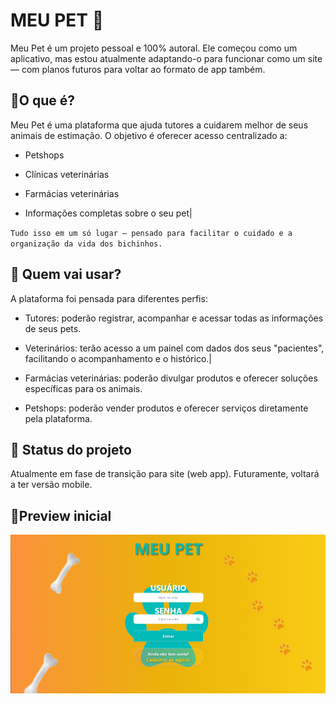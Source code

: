 # MEU PET 🐾

Meu Pet é um projeto pessoal e 100% autoral. Ele começou como um aplicativo, mas estou atualmente adaptando-o para funcionar como um site — com planos futuros para voltar ao formato de app também.

## 📌O que é?

Meu Pet é uma plataforma que ajuda tutores a cuidarem melhor de seus animais de estimação. O objetivo é oferecer acesso centralizado a:

- Petshops

- Clínicas veterinárias

- Farmácias veterinárias

- Informações completas sobre o seu pet|

`Tudo isso em um só lugar — pensado para facilitar o cuidado e a organização da vida dos bichinhos.`

## 👥 Quem vai usar?

A plataforma foi pensada para diferentes perfis:

- Tutores: poderão registrar, acompanhar e acessar todas as informações de seus pets.

- Veterinários: terão acesso a um painel com dados dos seus "pacientes", facilitando o acompanhamento e o histórico.|

- Farmácias veterinárias: poderão divulgar produtos e oferecer soluções específicas para os animais.

- Petshops: poderão vender produtos e oferecer serviços diretamente pela plataforma.

## 🚧 Status do projeto

Atualmente em fase de transição para site (web app). Futuramente, voltará a ter versão mobile.

## 👀Preview inicial

![Pagina inicial](./Story%20do%20Instagram%20Pet%20Shop%20Verde%20e%20Amarelo/5.png)
